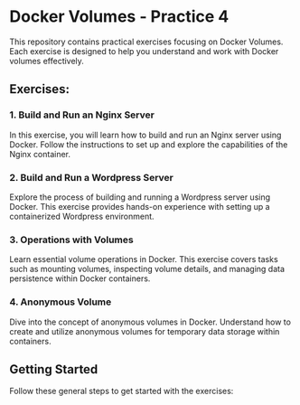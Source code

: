 # Docker Volumes - Practice 4

This repository contains practical exercises focusing on Docker Volumes. Each exercise is designed to help you understand and work with Docker volumes effectively.

## Exercises:

### 1. Build and Run an Nginx Server

In this exercise, you will learn how to build and run an Nginx server using Docker. Follow the instructions to set up and explore the capabilities of the Nginx container.

### 2. Build and Run a Wordpress Server

Explore the process of building and running a Wordpress server using Docker. This exercise provides hands-on experience with setting up a containerized Wordpress environment.

### 3. Operations with Volumes

Learn essential volume operations in Docker. This exercise covers tasks such as mounting volumes, inspecting volume details, and managing data persistence within Docker containers.

### 4. Anonymous Volume

Dive into the concept of anonymous volumes in Docker. Understand how to create and utilize anonymous volumes for temporary data storage within containers.

## Getting Started

Follow these general steps to get started with the exercises: